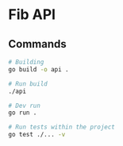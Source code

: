 # Fib API


## Commands

```bash
# Building
go build -o api .

# Run build
./api

# Dev run
go run .

# Run tests within the project
go test ./... -v
```
